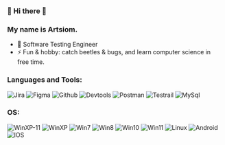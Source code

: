 ### 👋 Hi there 👋
### My name is Artsiom. 

- 🔭 Software Testing Engineer
- ⚡ Fun & hobby: catch beetles & bugs, and learn computer science in free time.
### Languages and Tools:
![Jira](https://img.shields.io/badge/-Jira-black?style=for-the-badge&logo=jira&logoColor=blue)
![Figma](https://img.shields.io/badge/-Figma-black?style=for-the-badge&logo=Figma&logoColor=grey)
![Github](https://img.shields.io/badge/-Github-black?style=for-the-badge&logo=Github&logoColor=orange)
![Devtools](https://img.shields.io/badge/-Devtools-black?style=for-the-badge&logo=GoogleChrome&logoColor=blue)
![Postman](https://img.shields.io/badge/-Postman-black?style=for-the-badge&logo=Postman&logoColor=orange)
![Testrail](https://img.shields.io/badge/-Testrail-black?style=for-the-badge&logo=Testrail&logoColor=orange)
![MySql](https://img.shields.io/badge/-MySql-black?style=for-the-badge&logo=Mysql&logoColor=white)
### OS:
![WinXP-11](https://img.shields.io/badge/-Windows:-black?style=for-the-badge&logo=&logoColor=white)
![WinXP](https://img.shields.io/badge/-XP-black?style=for-the-badge&logo=WindowsXP&logoColor=white)
![Win7](https://img.shields.io/badge/-7-black?style=for-the-badge&logo=WindowsXP&logoColor=white)
![Win8](https://img.shields.io/badge/-8-black?style=for-the-badge&logo=Windows&logoColor=white)
![Win10](https://img.shields.io/badge/-10-black?style=for-the-badge&logo=Windows&logoColor=white)
![Win11](https://img.shields.io/badge/-11-black?style=for-the-badge&logo=Windows11&logoColor=white)
![Linux](https://img.shields.io/badge/-Linux-black?style=for-the-badge&logo=Linux&logoColor=yellow)
![Android](https://img.shields.io/badge/-Android-black?style=for-the-badge&logo=Android&logoColor=green)
![IOS](https://img.shields.io/badge/-IOS-black?style=for-the-badge&logo=IOS&logoColor=grey)
